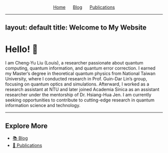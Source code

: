 <p style="text-align: center;">
  <a href="/" style="margin-right: 20px;">Home</a>
  <a href="/blog.html" style="margin-right: 20px;">Blog</a>
  <a href="/publications.html">Publications</a>
</p>

---
layout: default
title: Welcome to My Website
---

# Hello! 👋

I am Cheng-Yu Liu (Louis), a researcher passionate about quantum computing, quantum information, and quantum error correction. I earned my Master’s degree in theoretical quantum physics from National Taiwan University, where I conducted research in Prof. Guin-Dar Lin’s group, focusing on quantum optics and simulations. Afterward, I worked as a research assistant at NTU and later joined Academia Sinica as an assistant researcher under the mentorship of Dr. Hsiang-Hua Jen. I am currently seeking opportunities to contribute to cutting-edge research in quantum information science and technology.

---

## Explore More

- [📚 Blog](./blog.html)
- [📄 Publications](./publications.html)
